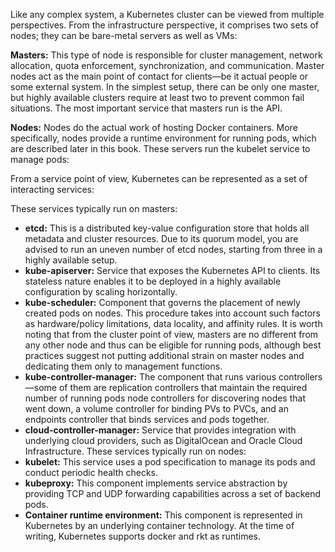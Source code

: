 Like any complex system, a Kubernetes cluster can be viewed from multiple perspectives. From the infrastructure perspective, it comprises two sets of nodes; they can be bare-metal servers as well as VMs:

**Masters:**
This type of node is responsible for cluster management, network allocation, quota enforcement, synchronization, and communication. Master nodes act as the main point of contact for clients—be it actual people or some external system. In the simplest setup, there can be only one master, but highly available clusters require at least two to prevent common fail situations. The most important service that masters run is the API.

**Nodes:**
Nodes do the actual work of hosting Docker containers. More specifically, nodes provide a runtime environment for running pods, which are described later in this book. These servers run the kubelet service to manage pods:



From a service point of view, Kubernetes can be represented as a set of interacting services:

These services typically run on masters:
- **etcd:** This is a distributed key-value configuration store that holds all metadata and  cluster resources. Due to its quorum model, you are advised to run an uneven number of etcd nodes, starting from three in a highly available setup.
- **kube-apiserver:** Service that exposes the Kubernetes API to clients. Its stateless nature enables it to be deployed in a highly available configuration by scaling horizontally.
- **kube-scheduler:** Component that governs the placement of newly created pods on nodes. This procedure takes into account such factors as hardware/policy limitations, data locality, and affinity rules. It is worth noting that from the cluster point of view, masters are no different from any other node and thus can be eligible for running pods, although best practices suggest not putting additional strain on master nodes and dedicating them only to management functions.
- **kube-controller-manager:** The component that runs various controllers—some of them are replication controllers that maintain the required number of running pods node controllers for discovering nodes that went down, a volume controller for binding PVs to PVCs, and an endpoints controller that binds services and pods together.
- **cloud-controller-manager:** Service that provides integration with underlying cloud providers, such as DigitalOcean and Oracle Cloud Infrastructure.
These services typically run on nodes:
- **kubelet:** This service uses a pod specification to manage its pods and conduct periodic health checks.
- **kubeproxy:** This component implements service abstraction by providing TCP and UDP forwarding capabilities across a set of backend pods.
- **Container runtime environment:** This component is represented in Kubernetes by an underlying container technology. At the time of writing, Kubernetes supports docker and rkt as runtimes.
